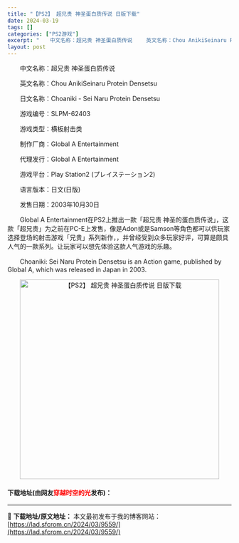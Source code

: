 ```yaml
---
title: "【PS2】 超兄贵 神圣蛋白质传说 日版下载"
date: 2024-03-19
tags: []
categories: ["PS2游戏"]
excerpt: "　　中文名称：超兄贵 神圣蛋白质传说 　　英文名称：Chou AnikiSeinaru Protein Densetsu 　　日文名称：Choaniki - Sei Naru Protein Densetsu 　　游戏编号：SLPM-62403 　　游戏类型：横板射击类 　　制作厂商：Global &hellip;"
layout: post
---
```


 <p>　　中文名称：超兄贵 神圣蛋白质传说</p> <p>　　英文名称：Chou AnikiSeinaru Protein Densetsu</p> <p>　　日文名称：Choaniki - Sei Naru Protein Densetsu</p> <p>　　游戏编号：SLPM-62403</p> <p>　　游戏类型：横板射击类</p> <p>　　制作厂商：Global A Entertainment</p> <p>　　代理发行：Global A Entertainment</p> <p>　　游戏平台：Play Station2 (プレイステーション2)</p> <p>　　语言版本：日文(日版)</p> <p>　　发售日期：2003年10月30日</p> <p>　　Global A Entertainment在PS2上推出一款「超兄贵 神圣的蛋白质传说」，这款「超兄贵」为之前在PC-E上发售，像是Adon或是Samson等角色都可以供玩家选择登场的射击游戏「兄贵」系列新作，，并曾经受到众多玩家好评，可算是颇具人气的一款系列。让玩家可以想先体验这款人气游戏的乐趣。</p> <p>　　Choaniki: Sei Naru Protein Densetsu is an Action game, published by Global A, which was released in Japan in 2003.</p> <p align="center"><img align="" border="0" src="https://lad.sfcrom.cn/wp-content/uploads/2024/03/20240319_65f9972752ea6.jpg" width="448" alt="【PS2】 超兄贵 神圣蛋白质传说 日版下载" /></p> <p><h4>下载地址(由网友<font color="red">穿越时空的光</font>发布)：</h4></p> 

---
📖 **下载地址/原文地址：** 本文最初发布于我的博客网站：[https://lad.sfcrom.cn/2024/03/9559/](https://lad.sfcrom.cn/2024/03/9559/)
